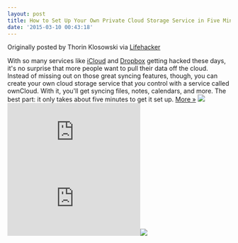 ```yaml
---
layout: post
title: How to Set Up Your Own Private Cloud Storage Service in Five Minutes with OwnCloud
date: '2015-03-10 00:43:18'
---
```


Originally posted by Thorin Klosowski via [Lifehacker](http://lifehacker.com/5993596/how-to-set-up-your-own-private-cloud-storage-service-in-five-minutes-with-owncloud)

With so many services like [iCloud](http://www.wired.com/gadgetlab/2012/08/apple-amazon-mat-honan-hacking/all/) and [Dropbox](http://lifehacker.com/5930706/dropbox-confirms-user-email-leaks-offers-new-security-features) getting hacked these days, it's no surprise that more people want to pull their data off the cloud. Instead of missing out on those great syncing features, though, you can create your own cloud storage service that _you_ control with a service called ownCloud. With it, you'll get syncing files, notes, calendars, and more. The best part: it only takes about five minutes to get it set up. [More »](http://lifehacker.com/5993596/how-to-set-up-your-own-private-cloud-storage-service-in-five-minutes-with-owncloud "Click here to read more about How to Set Up Your Own Private Cloud Storage Service in Five Minutes with OwnCloud") 
![](http://lifehacker.feedsportal.com/c/34977/f/647165/s/2a565825/mf.gif)[![](http://da.feedsportal.com/r/161990961029/u/49/f/647165/c/34977/s/2a565825/kg/342/a2.img)](http://da.feedsportal.com/r/161990961029/u/49/f/647165/c/34977/s/2a565825/kg/342/a2.htm)![](http://pi.feedsportal.com/r/161990961029/u/49/f/647165/c/34977/s/2a565825/kg/342/a2t.img)![](http://feeds.feedburner.com/~r/lifehacker/full/~4/zaZQJ3JQ-jo)
